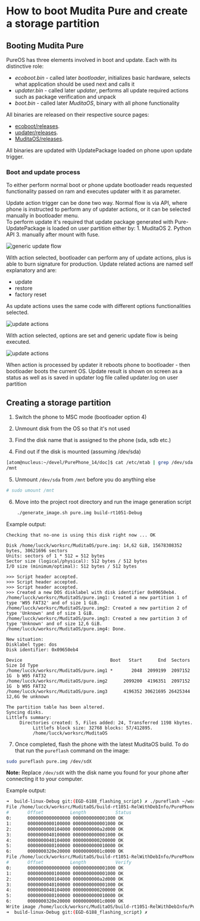 # How to boot Mudita Pure and create a storage partition

## Booting Mudita Pure

PureOS has three elements involved in boot and update. Each with its distinctive role:
- *ecoboot.bin* - called later *bootloader*, initializes basic hardware, selects what application should be used next and calls it
- *updater.bin* - called later *updater*, performs all update required actions such as package verification and unpack
- *boot.bin* - called later *MuditaOS*, binary with all phone functionality

All binaries are released on their respective source pages:
- [ecoboot/releases](https://github.com/mudita/ecoboot/releases/).
- [updater/releases](https://github.com/mudita/PureUpdater/releases/).
- [MuditaOS/releases](https://github.com/mudita/MuditaOS/releases/).

All binaries are updated with UpdatePackage loaded on phone upon update trigger.

### Boot and update process

To either perform normal boot or phone update bootloader reads requested functionality passed on ram and executes updater with it as parameter.  

Update action trigger can be done two way. Normal flow is via API, where phone is instructed to perform any of updater actions, or it can be selected manually in bootloader menu.  
To perform update it's required that update package generated with Pure-UpdatePackage is loaded on user partition either by: 1. MuditaOS 2. Python API 3. manually after mount with fuse.

![generic update flow](./Images/boot/boot-flow.svg)

With action selected, bootloader can perform any of update actions, plus is able to burn signature for production.
Update related actions are named self explanatory and are:
- update
- restore
- factory reset

As update actions uses the same code with different options functionalities selected.

![update actions](./Images/boot/update-actions.svg)

With action selected, options are set and generic update flow is being executed.

![update actions](./Images/boot/generic-update.svg)

When action is processed by updater it reboots phone to bootloader - then bootloader boots the current OS.
Update result is shown on screen as a status as well as is saved in updater log file called updater.log on user partition

## Creating a storage partition
 
1. Switch the phone to MSC mode (bootloader option 4)

2. Unmount disk from the OS so that it's not used

3. Find the disk name that is assigned to the phone (sda, sdb etc.)

4. Find out if the disk is mounted (assuming /dev/sda)

```bash
[atom@nucleus:~/devel/PurePhone_14/doc]$ cat /etc/mtab | grep /dev/sda | awk '{print $2}'
/mnt
```

5. Unmount `/dev/sda` from `/mnt` before you do anything else

```bash
# sudo umount /mnt 
```

6. Move into the project root directory and run the image generation script

```bash
    ./generate_image.sh pure.img build-rt1051-Debug
```
   
   Example output:
```
Checking that no-one is using this disk right now ... OK

Disk /home/lucck/worksrc/MuditaOS/pure.img: 14,62 GiB, 15678308352 bytes, 30621696 sectors
Units: sectors of 1 * 512 = 512 bytes
Sector size (logical/physical): 512 bytes / 512 bytes
I/O size (minimum/optimal): 512 bytes / 512 bytes

>>> Script header accepted.
>>> Script header accepted.
>>> Script header accepted.
>>> Created a new DOS disklabel with disk identifier 0x09650eb4.
/home/lucck/worksrc/MuditaOS/pure.img1: Created a new partition 1 of type 'W95 FAT32' and of size 1 GiB.
/home/lucck/worksrc/MuditaOS/pure.img2: Created a new partition 2 of type 'Unknown' and of size 1 GiB.
/home/lucck/worksrc/MuditaOS/pure.img3: Created a new partition 3 of type 'Unknown' and of size 12,6 GiB.
/home/lucck/worksrc/MuditaOS/pure.img4: Done.

New situation:
Disklabel type: dos
Disk identifier: 0x09650eb4

Device                                 Boot   Start      End  Sectors  Size Id Type
/home/lucck/worksrc/MuditaOS/pure.img1 *       2048  2099199  2097152    1G  b W95 FAT32
/home/lucck/worksrc/MuditaOS/pure.img2      2099200  4196351  2097152    1G  b W95 FAT32
/home/lucck/worksrc/MuditaOS/pure.img3      4196352 30621695 26425344 12,6G 9e unknown

The partition table has been altered.
Syncing disks.
Littlefs summary:
     Directories created: 5, Files added: 24, Transferred 1198 kbytes.
          Littlefs block size: 32768 blocks: 57/412895.
          /home/lucck/worksrc/MuditaOS

```

7. Once completed, flash the phone with the latest MuditaOS build. To do that run the `pureflash` command 
on the image:

```bash
sudo pureflash pure.img /dev/sdX
```

**Note:** Replace `/dev/sdX` with the disk name you found for your phone after connecting it to your computer.

Example output:

```bash
➜  build-linux-Debug git:(EGD-6188_flashing_script) ✗ ./pureflash ~/worksrc/MuditaOS/build-rt1051-RelWithDebInfo/PurePhone.img /dev/sda 
File /home/lucck/worksrc/MuditaOS/build-rt1051-RelWithDebInfo/PurePhone.img copy 7 extents:
#       Offset          Length           Status
0:      0000000000000000 0000000000001000 OK
1:      0000000000100000 0000000000001000 OK
2:      0000000000104000 0000000000a2d000 OK
3:      0000000040100000 0000000000001000 OK
4:      0000000040104000 0000000000200000 OK
5:      0000000080100000 0000000000010000 OK
6:      0000000320e20000 00000000001c0000 OK
File /home/lucck/worksrc/MuditaOS/build-rt1051-RelWithDebInfo/PurePhone.img verify 7 extents:
#       Offset          Length           Verify
0:      0000000000000000 0000000000001000 OK
1:      0000000000100000 0000000000001000 OK
2:      0000000000104000 0000000000a2d000 OK
3:      0000000040100000 0000000000001000 OK
4:      0000000040104000 0000000000200000 OK
5:      0000000080100000 0000000000010000 OK
6:      0000000320e20000 00000000001c0000 OK
Write image /home/lucck/worksrc/MuditaOS/build-rt1051-RelWithDebInfo/PurePhone.img to /dev/sda SUCCESS
➜  build-linux-Debug git:(EGD-6188_flashing_script) ✗ 
```
